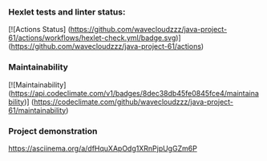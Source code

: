 ### Hexlet tests and linter status:
[![Actions Status]
(https://github.com/wavecloudzzz/java-project-61/actions/workflows/hexlet-check.yml/badge.svg)]
(https://github.com/wavecloudzzz/java-project-61/actions)

### Maintainability
[![Maintainability]
(https://api.codeclimate.com/v1/badges/8dec38db45fe0845fce4/maintainability)]
(https://codeclimate.com/github/wavecloudzzz/java-project-61/maintainability)

### Project demonstration
https://asciinema.org/a/dfHquXApOdg1XRnPjpUgGZm6P
